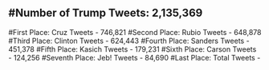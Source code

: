 #Number of Trump Tweets: 2,135,369
---
#First Place: Cruz Tweets - 746,821
#Second Place: Rubio Tweets - 648,878
#Third Place: Clinton Tweets - 624,443
#Fourth Place: Sanders Tweets - 451,378
#Fifth Place: Kasich Tweets - 179,231
#Sixth Place: Carson Tweets - 124,256
#Seventh Place: Jeb! Tweets - 84,690
#Last Place: Total Tweets -  
